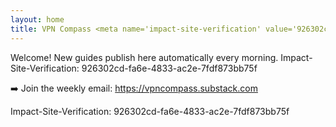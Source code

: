 ```yaml
---
layout: home
title: VPN Compass <meta name='impact-site-verification' value='926302cd-fa6e-4833-ac2e-7fdf873bb75f'> 
---
```

Welcome! New guides publish here automatically every morning. Impact-Site-Verification: 926302cd-fa6e-4833-ac2e-7fdf873bb75f

➡️ Join the weekly email: https://vpncompass.substack.com

Impact-Site-Verification: 926302cd-fa6e-4833-ac2e-7fdf873bb75f

